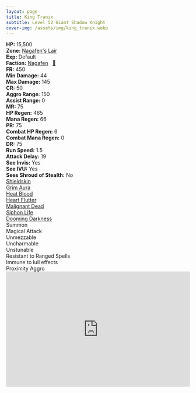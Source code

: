 ```yaml
---
layout: page
title: King Tranix
subtitle: Level 52 Giant Shadow Knight
cover-img: /assets/img/king_tranix.webp
---
```


<div class="info-section">
<div class="info-item"><strong>HP:</strong> 15,500</div>
<div class="info-item"><strong>Zone:</strong> <a href="https://www.pqdi.cc/zone/32" target="_blank">Nagafen's Lair</a></div>
<div class="info-item"><strong>Exp:</strong> Default</div>
<div class="info-item"><strong>Faction:</strong> <a href="https://www.pqdi.cc/faction/249" target="_blank">Nagafen</a>&nbsp;&nbsp;&nbsp;<a href="https://www.pqdi.cc/npc/32322" target="_blank" title="View NPC on PQDI">🔗</a></div>
</div>

<div class="stats-grid">
<div class="stats-row">
<div class="stats-cell"><strong>FR:</strong> 450</div>
<div class="stats-cell"><strong>Min Damage:</strong> 44</div>
<div class="stats-cell"><strong>Max Damage:</strong> 145</div>
</div>
<div class="stats-row">
<div class="stats-cell"><strong>CR:</strong> 50</div>
<div class="stats-cell"><strong>Aggro Range:</strong> 150</div>
<div class="stats-cell"><strong>Assist Range:</strong> 0</div>
</div>
<div class="stats-row">
<div class="stats-cell"><strong>MR:</strong> 75</div>
<div class="stats-cell"><strong>HP Regen:</strong> 465</div>
<div class="stats-cell"><strong>Mana Regen:</strong> 66</div>
</div>
<div class="stats-row">
<div class="stats-cell"><strong>PR:</strong> 75</div>
<div class="stats-cell"><strong>Combat HP Regen:</strong> 6</div>
<div class="stats-cell"><strong>Combat Mana Regen:</strong> 0</div>
</div>
<div class="stats-row">
<div class="stats-cell"><strong>DR:</strong> 75</div>
<div class="stats-cell"><strong>Run Speed:</strong> 1.5</div>
<div class="stats-cell"><strong>Attack Delay:</strong> 19</div>
</div>
<div class="stats-row">
<div class="stats-cell"><strong>See Invis:</strong> Yes</div>
<div class="stats-cell"><strong>See IVU:</strong> Yes</div>
<div class="stats-cell"><strong>Sees Shroud of Stealth:</strong> No</div>
</div>
</div>

<div class="spell-grid">
<div class="spell-cell"><a href="https://www.pqdi.cc/spell/236" target="_blank">Shieldskin</a></div>
<div class="spell-cell"><a href="https://www.pqdi.cc/spell/346" target="_blank">Grim Aura</a></div>
<div class="spell-cell"><a href="https://www.pqdi.cc/spell/360" target="_blank">Heat Blood</a></div>
<div class="spell-cell"><a href="https://www.pqdi.cc/spell/367" target="_blank">Heart Flutter</a></div>
<div class="spell-cell"><a href="https://www.pqdi.cc/spell/442" target="_blank">Malignant Dead</a></div>
<div class="spell-cell"><a href="https://www.pqdi.cc/spell/446" target="_blank">Siphon Life</a></div>
<div class="spell-cell"><a href="https://www.pqdi.cc/spell/452" target="_blank">Dooming Darkness</a></div>
</div>

<div class="ability-grid">
<div class="ability-cell">Summon</div>
<div class="ability-cell">Magical Attack</div>
<div class="ability-cell">Unmezzable</div>
<div class="ability-cell">Uncharmable</div>
<div class="ability-cell">Unstunable</div>
<div class="ability-cell">Resistant to Ranged Spells</div>
<div class="ability-cell">Immune to lull effects</div>
<div class="ability-cell">Proximity Aggro</div>
</div>

<div style="display: flex; justify-content: center;">
    <iframe width="560" height="315" src="https://www.youtube.com/embed/INVngCGZE6w?si=7sE0mqABpcE_ePrD" title="YouTube video player" frameborder="0" allow="accelerometer; autoplay; clipboard-write; encrypted-media; gyroscope; picture-in-picture; web-share" referrerpolicy="strict-origin-when-cross-origin" allowfullscreen></iframe>
</div>
